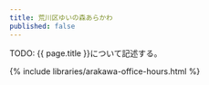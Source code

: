 ```yaml
---
title: 荒川区ゆいの森あらかわ
published: false
---
```


TODO: {{ page.title }}について記述する。

{% include libraries/arakawa-office-hours.html %}
